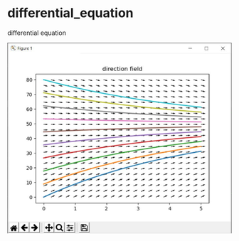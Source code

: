 # differential_equation
differential equation

![alt text](https://github.com/dong-zhan/differential_equation/blob/main/direction%20field.JPG)
